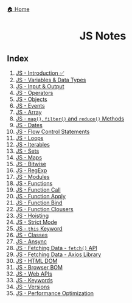 <p><a href="../../README.md">🏠 Home</a></p>

<center><h1> JS Notes </h1> </center>

<h2> Index </h2>

1. [JS - Introduction ✅](./notes/1.%20JS%20-%20Introduction.md)
2. [JS - Variables & Data Types]()
3. [JS - Input & Output]()
4. [JS - Operators]()
5. [JS - Objects]()
6. [JS - Events]()
7. [JS - Array]()
8. [JS - `map()`, `filter()` and `reduce()` Methods]()
9. [JS - Dates]()
10. [JS - Flow Control Statements]()
11. [JS - Loops]()
12. [JS - Iterables]()
13. [JS - Sets]()
14. [JS - Maps]()
15. [JS - Bitwise]()
16. [JS - RegExp]()
17. [JS - Modules]()
18. [JS - Functions]()
19. [JS - Function Call]()
20. [JS - Function Apply]()
21. [JS - Function Bind]()
22. [JS - Function Clousers]()
23. [JS - Hoisting]()
24. [JS - Strict Mode]()
25. [JS - `this` Keyword]()
26. [JS - Classes]()
27. [JS - Ansync]()
28. [JS - Fetching Data - `fetch()` API]()
29. [JS - Fetching Data - Axios Library]()
30. [JS - HTML DOM]()
31. [JS - Browser BOM]()
32. [JS - Web APIs]()
33. [JS - Keywords]()
34. [JS - Versions]()
35. [JS - Performance Optimization]()